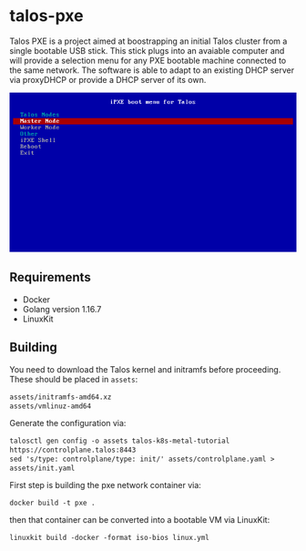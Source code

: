 # talos-pxe

Talos PXE is a project aimed at boostrapping an initial Talos cluster from a single bootable USB stick. This stick plugs into an avaiable computer and will provide a selection menu for any PXE bootable machine connected to the same network. The software is able to adapt to an existing DHCP server via proxyDHCP or provide a DHCP server of its own.

![iPXE Talos menu screenshot](screenshot.png)


## Requirements

- Docker
- Golang version 1.16.7
- LinuxKit

## Building

You need to download the Talos kernel and initramfs before proceeding. These should be placed in `assets`:

```
assets/initramfs-amd64.xz
assets/vmlinuz-amd64
```

Generate the configuration via:

```
talosctl gen config -o assets talos-k8s-metal-tutorial https://controlplane.talos:8443
sed 's/type: controlplane/type: init/' assets/controlplane.yaml > assets/init.yaml
```

First step is building the pxe network container via:

```
docker build -t pxe .
```

then that container can be converted into a bootable VM via LinuxKit:

```
linuxkit build -docker -format iso-bios linux.yml
```
